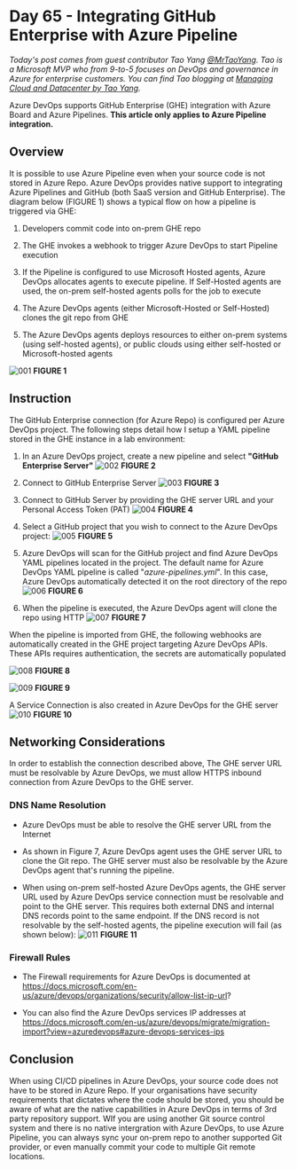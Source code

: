 # Day 65 - Integrating GitHub Enterprise with Azure Pipeline

*Today's post comes from guest contributor Tao Yang [@MrTaoYang](https://twitter.com/mrtaoyang). Tao is a Microsoft MVP who from 9-to-5 focuses on DevOps and governance in Azure for enterprise customers. You can find Tao blogging at [Managing Cloud and Datacenter by Tao Yang](https://blog.tyang.org/).*

Azure DevOps supports GitHub Enterprise (GHE) integration with Azure Board and Azure Pipelines. **This article only applies to Azure Pipeline integration.**

## Overview

It is possible to use Azure Pipeline even when your source code is not stored in Azure Repo. Azure DevOps provides native support to integrating Azure Pipelines and GitHub (both SaaS version and GitHub Enterprise). The diagram below (FIGURE 1) shows a typical flow on how a pipeline is triggered via GHE:

1. Developers commit code into on-prem GHE repo

2. The GHE invokes a webhook to trigger Azure DevOps to start Pipeline execution

3. If the Pipeline is configured to use Microsoft Hosted agents, Azure DevOps allocates agents to execute pipeline. If Self-Hosted agents are used, the on-prem self-hosted agents polls for the job to execute

4. The Azure DevOps agents (either Microsoft-Hosted or Self-Hosted) clones the git repo from GHE

5. The Azure DevOps agents deploys resources to either on-prem systems (using self-hosted agents), or public clouds using either self-hosted or Microsoft-hosted agents

![001](../images/day65/flow-diagram-generic.png)
**FIGURE 1**

## Instruction

The GitHub Enterprise connection (for Azure Repo) is configured per Azure DevOps project. The following steps detail how I setup a YAML pipeline stored in the GHE instance in a lab environment:

1. In an Azure DevOps project, create a new pipeline and select **"GitHub Enterprise Server"**
![002](../images/day65/0.png)
**FIGURE 2**

2. Connect to GitHub Enterprise Server
![003](../images/day65/1.png)
**FIGURE 3**

3. Connect to GitHub Server by providing the GHE server URL and your Personal Access Token (PAT)
![004](../images/day65/2.png)
**FIGURE 4**

4. Select a GitHub project that you wish to connect to the Azure DevOps project:
![005](../images/day65/3.png)
**FIGURE 5**

5. Azure DevOps will scan for the GitHub project and find Azure DevOps YAML pipelines located in the project. The default name for Azure DevOps YAML pipeline is called "*azure-pipelines.yml*". In this case, Azure DevOps automatically detected it on the root directory of the repo
![006](../images/day65/4.png)
**FIGURE 6**

6. When the pipeline is executed, the Azure DevOps agent will clone the repo using HTTP
![007](../images/day65/5.png)
**FIGURE 7**

When the pipeline is imported from GHE, the following webhooks are automatically created in the GHE project targeting Azure DevOps APIs. These APIs requires authentication, the secrets are automatically populated

![008](../images/day65/6.png)
**FIGURE 8**

![009](../images/day65/9.png)
**FIGURE 9**

A Service Connection is also created in Azure DevOps for the GHE server
![010](../images/day65/7.png)
**FIGURE 10**

## Networking Considerations

In order to establish the connection described above, The GHE server URL must be resolvable by Azure DevOps, we must allow HTTPS inbound connection from Azure DevOps to the GHE server.

### DNS Name Resolution

* Azure DevOps must be able to resolve the GHE server URL from the Internet

* As shown in Figure 7, Azure DevOps agent uses the GHE server URL to clone the Git repo. The GHE server must also be resolvable by the Azure DevOps agent that's running the pipeline.

* When using on-prem self-hosted Azure DevOps agents, the GHE server URL used by Azure DevOps service connection must be resolvable and point to the GHE server. This requires both external DNS and internal DNS records point to the same endpoint. If the DNS record is not resolvable by the self-hosted agents, the pipeline execution will fail (as shown below):
![011](../images/day65/8.png)
**FIGURE 11**

### Firewall Rules

* The Firewall requirements for Azure DevOps is documented at https://docs.microsoft.com/en-us/azure/devops/organizations/security/allow-list-ip-url?

* You can also find the Azure DevOps services IP addresses at https://docs.microsoft.com/en-us/azure/devops/migrate/migration-import?view=azuredevops#azure-devops-services-ips

## Conclusion

When using CI/CD pipelines in Azure DevOps, your source code does not have to be stored in Azure Repo. If your organisations have security requirements that dictates where the code should be stored, you should be aware of what are the native capabilities in Azure DevOps in terms of 3rd party repository support. WIf you are using another Git source control system and there is no native intergration with Azure DevOps, to use Azure Pipeline, you can always sync your on-prem repo to another supported Git provider, or even manually commit your code to multiple Git remote locations.
